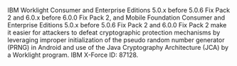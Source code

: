 IBM Worklight Consumer and Enterprise Editions 5.0.x before 5.0.6 Fix Pack 2 and 6.0.x before 6.0.0 Fix Pack 2, and Mobile Foundation Consumer and Enterprise Editions 5.0.x before 5.0.6 Fix Pack 2 and 6.0.0 Fix Pack 2 make it easier for attackers to defeat cryptographic protection mechanisms by leveraging improper initialization of the pseudo random number generator (PRNG) in Android and use of the Java Cryptography Architecture (JCA) by a Worklight program. IBM X-Force ID: 87128.